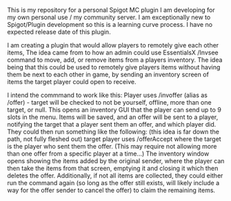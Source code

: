 This is my repository for a personal Spigot MC plugin I am developing for my own personal use / my community server.
I am exceptionally new to Spigot/Plugin development so this is a learning curve process. I have no expected release date of this plugin.

I am creating a plugin that would allow players to remotely give each other items, The idea came from to how an admin could use EssentialsX /Invsee command to move, add, or remove items from a players inventory. 
The idea being that this could be used to remotely give players items without having them be next to each other in game,
by sending an inventory screen of items the target player could open to receive.


I intend the commmand to work like this:
Player uses /invoffer <target> (alias as /offer) - target will be checked to not be yourself, offline, more than one target, or null.
This opens an inventory GUI that the player can send up to 9 slots in the menu.
Items will be saved, and an offer will be sent to a player, notifying the target that a player sent them an offer, and which player did. 
They could then run something like the following:  (this idea is far down the path, not fully fleshed out)
target player uses /offerAccept <target>  where the target is the player who sent them the offer. (This may require not allowing more than one offer from a specific player at a time...)
The inventory window opens showing the items added by the original sender, where the player can then take the items from that screen, emptying it and closing it which then deletes the offer.
Additionally, if not all items are collected, they could either run the command again (so long as the offer still exists, will likely include a way for the offer sender to cancel the offer) to claim the remaining items.
